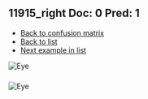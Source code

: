 ## 11915_right Doc: 0 Pred: 1
- [Back to confusion matrix](https://github.com/juliandewit/kaggle_retinopathy/blob/master/matrix.md)
- [Back to list](https://github.com/juliandewit/kaggle_retinopathy/blob/master/lists/01/list.md)
- [Next example in list](https://github.com/juliandewit/kaggle_retinopathy/blob/master/lists/01/11/11935_left.md)

![Eye](https://retinopaty.blob.core.windows.net/size1024/11915_right_0.jpeg)

### 

![Eye]()
